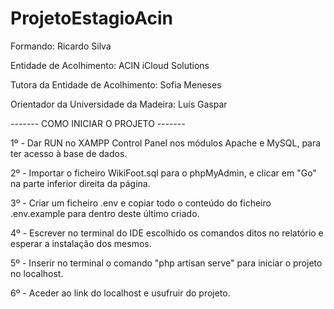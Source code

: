 # ProjetoEstagioAcin

Formando: Ricardo Silva

Entidade de Acolhimento: ACIN iCloud Solutions

Tutora da Entidade de Acolhimento: Sofia Meneses

Orientador da Universidade da Madeira: Luís Gaspar

------- COMO INICIAR O PROJETO -------

1º - Dar RUN no XAMPP Control Panel nos módulos Apache e MySQL, para ter acesso à base de dados.

2º - Importar o ficheiro WikiFoot.sql para o phpMyAdmin, e clicar em "Go" na parte inferior direita da página.

3º - Criar um ficheiro .env e copiar todo o conteúdo do ficheiro .env.example para dentro deste último criado.

4º - Escrever no terminal do IDE escolhido os comandos ditos no relatório e esperar a instalação dos mesmos.

5º - Inserir no terminal o comando "php artisan serve" para iniciar o projeto no localhost.

6º - Aceder ao link do localhost e usufruir do projeto.
